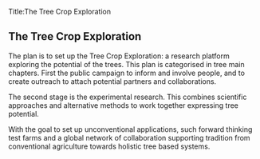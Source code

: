 Title:The Tree Crop Exploration

## The Tree Crop Exploration

The plan is to set up the Tree Crop Exploration: a research platform exploring
the potential of the trees. This plan is categorised in tree main chapters.
First the public campaign to inform and involve people, and to create outreach
to attach potential partners and collaborations.

The second stage is the experimental research. This combines scientific
approaches and alternative methods to work together expressing tree potential.

With the goal to set up unconventional applications, such forward thinking
test farms and a global network of collaboration supporting tradition from
conventional agriculture towards holistic tree based systems.

